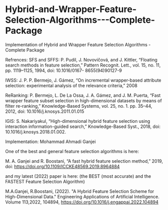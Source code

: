 # Hybrid-and-Wrapper-Feature-Selection-Algorithms---Complete-Package
Implementation of Hybrid and Wrapper Feature Selection Algorithms - Complete Package

Refrences:
SFS and SFFS:
P. Pudil, J. Novovičová, and J. Kittler, “Floating search methods in feature selection,” Pattern Recognit. Lett., vol. 15, no. 11, pp. 1119–1125, 1994, doi: 10.1016/0167- 8655(94)90127-9

IWSS:
J. P. P. Bermejo, J. Gámez, “On incremental wrapper-based attribute selection: experimental analysis of the relevance criteria,” 2008

ReRanking:
P. Bermejo, L. De La Ossa, J. A. Gámez, and J. M. Puerta, “Fast wrapper feature subset selection in high-dimensional datasets by means of filter re-ranking,” Knowledge-Based Systems, vol. 25, no. 1. pp. 35–44, 2012, doi: 10.1016/j.knosys.2011.01.015

IGIS:
S. Nakariyakul, “High-dimensional hybrid feature selection using interaction information-guided search,” Knowledge-Based Syst., 2018, doi: 10.1016/j.knosys.2018.01.002.

Implementation: Mohammad Ahmadi Ganjei

One of the best and general feature selection algorithms is here:

M. A. Ganjei and R. Boostani, “A fast hybrid feature selection method,” 2019, doi: https://doi.org/10.1109/ICCKE48569.2019.8964884

and my latest (2022) paper is here: (the BEST (most accurate) and the FASTEST Feature Selection Algorithm)

M.A.Ganjei, R.Boostani, (2022). "A Hybrid Feature Selection Scheme for High-Dimensional Data." Engineering Applications of Artificial Intelligence. Volume 113,2022, 104894, https://doi.org/10.1016/j.engappai.2022.104894

